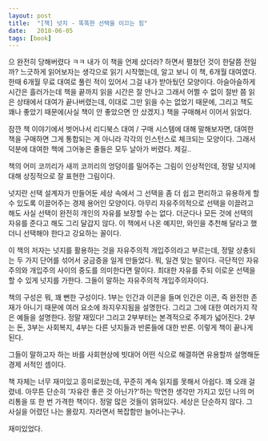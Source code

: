 ```yaml
---
layout: post
title:  "[책] 넛지 - 똑똑한 선택을 이끄는 힘"
date:   2018-06-05
tags: [book]
---
```


  으 완전히 당해버렸다 ㅋㅋ 내가 이 책을 언제 샀더라? 하면서 펼쳤던 것이 한달쯤 전일까? 느긋하게 읽어보자는 생각으로 읽기 시작했는데, 알고 보니 이 책, 6개월 대여였다. 한때 6개월 무료 대여로 풀린 적이 있어서 그걸 내가 받아뒀던 모양이다. 아슬아슬하게 시간은 흘러가는데 책을 끝까지 읽을 시간은 잘 안나고 그래서 어쩔 수 없이 절반 쯤 읽은 상태에서 대여가 끝나버렸는데, 이대로 그만 읽을 수는 없었기 때문에, 그리고 책도 꽤나 좋았기 때문에(사실 책이 안 좋았으면 안 샀겠지.) 책을 구매해서 이어서 읽었다.

  잠깐 책 이야기에서 벗어나서 리디북스 대여 / 구매 시스템에 대해 말해보자면, 대여한 책을 구매하면 그게 통합되는 게 아니라 각각의 인스턴스로 체크되는 모양이다. 그래서 덕분에 대여한 책에 그어놓은 줄들은 모두 날아가 버렸다. 제길..

  책의 어미 코끼리가 새끼 코끼리의 엉덩이를 밀어주는 그림이 인상적인데, 정말 넛지에 대해 상징적으로 잘 표현한 그림이다.

  넛지란 선택 설계자가 만들어둔 세상 속에서 그 선택을 좀 더 쉽고 편리하고 유용하게 할 수 있도록 이끌어주는 경제 용어인 모양이다. 아무리 자유주의적으로 선택을 이끌려고 해도 사실 선택이 완전히 개인의 자유를 보장할 수는 없다. 더군다나 모든 것에 선택의 자유를 준다고 해도 그리 달갑지 않다. 이 책에서 나온 예지만, 와인을 추천해 달라고 했더니 선택해야 한다고 강요하는 꼴이다.

  이 책의 저자는 넛지를 활용하는 것을 자유주의적 개입주의라고 부르는데, 정말 상충되는 두 가지 단어를 섞어서 궁금증을 일게 만들었다. 뭐, 일견 맞는 말이다. 극단적인 자유주의와 개입주의 사이의 중도를 의미한다면 말이다. 최대한 자유를 주되 이로운 선택을 할 수 있게 넛지를 가한다. 그들이 말하는 자유주의적 개입주의자이다.

  책의 구성은 뭐, 꽤 뻔한 구성이다. 1부는 인간과 이콘을 들며 인간은 이콘, 즉 완전한 존재가 아니기 때문에 여러 요소에 좌지우지됨을 설명한다. 그리고 그에 대한 여러가지 작은 예들을 설명한다. 정말 재밌다! 그리고 2부부터는 본격적으로 주제가 넓어진다. 2부는 돈, 3부는 사회복지, 4부는 다른 넛지들과 반론들에 대한 반론. 이렇게 책이 끝나게 된다.

  그들이 말하고자 하는 바를 사회현상에 빗대어 어떤 식으로 해결하면 유용할까 설명해둔 경제 서적인 셈이다.

  책 자체는 너무 재미있고 흥미로웠는데, 꾸준히 계속 읽지를 못해서 아쉽다. 꽤 오래 걸렸네. 아무튼 단순히 '자유란 좋은 것 아닌가?'하는 막연한 생각만 가지고 있던 나의 머리통을 또 한 번 가격한 책이다. 정말 많은 것들이 얽혀있다. 세상은 단순하지 않다. 그 사실을 어렸던 나는 몰랐지. 자라면서 복잡함만 늘어나는구나.

  재미있었다.